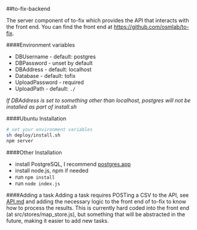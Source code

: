 ##to-fix-backend

The server component of to-fix which provides the API that interacts with the front end. You can find the front end at https://github.com/osmlab/to-fix.

####Environment variables
- DBUsername - default: postgres
- DBPassword - unset by default
- DBAddress - default: localhost
- Database - default: tofix
- UploadPassword - required
- UploadPath - default: `./`

*If DBAddress is set to something other than localhost, postgres will not be installed as part of install.sh*

####Ubuntu Installation
```sh
# set your environment variables
sh deploy/install.sh
npm server
```

####Other Installation
- install PostgreSQL, I recommend [postgres.app](http://postgresapp.com/)
- install node.js, npm if needed
- run `npm install`
- run `node index.js`

####Adding a task
Adding a task requires POSTing a CSV to the API, see [API.md](API.md) and adding the necessary logic to the front end of to-fix to know how to process the results. This is currently hard coded into the front end (at src/stores/map_store.js), but something that will be abstracted in the future, making it easier to add new tasks.
